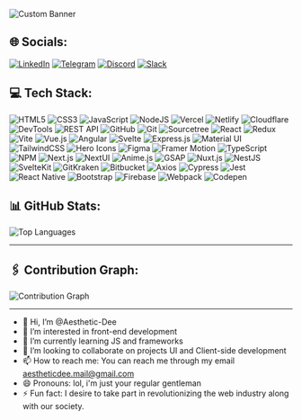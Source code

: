 ![Custom Banner](https://scontent.flos5-2.fna.fbcdn.net/v/t39.30808-6/365770380_780159457447892_8960261575487111186_n.png?_nc_cat=106&ccb=1-7&_nc_sid=cc71e4&_nc_eui2=AeHna8zDKy6D9sCrpMR4PljK81mpcvCq7nLzWaly8Krucu7U8UwXmHROJpih5t1cSf4FCLyMFDfehMieFbKEUv0y&_nc_ohc=ESgzDCXRQWUQ7kNvgGJdKef&_nc_zt=23&_nc_ht=scontent.flos5-2.fna&_nc_gid=AZadsG0VJDV3RunlsDKefG3&oh=00_AYA7f8_os-LbGstukxerAh-M83DO_zlEc-qew2Pg6FfgeA&oe=677609AE)



## 🌐 Socials:

[![LinkedIn](https://img.shields.io/badge/LinkedIn-1DA1F2?style=for-the-badge&logo=twitter&logoColor=white)](https://www.linkedin.com/in/echezo)
[![Telegram](https://img.shields.io/badge/Telegram-1DA1F2?style=for-the-badge&logo=telegram&logoColor=white)](https://t.me/Echelon_V1)
[![Discord](https://img.shields.io/badge/Discord-1DA1F2?style=for-the-badge&logo=discord&logoColor=white)](https://discord.gg/8permAFw)
[![Slack](https://img.shields.io/badge/Slack-1DA1F2?style=for-the-badge&logo=slack&logoColor=white)](https://join.slack.com/shareDM/zt-2wwdmtzwm-gTz0D2xRQehSROOdarbIHQ)

## 💻 Tech Stack:

![HTML5](https://img.shields.io/badge/HTML5-E34F26?style=for-the-badge&logo=html5&logoColor=white)
![CSS3](https://img.shields.io/badge/CSS3-1572B6?style=for-the-badge&logo=css3&logoColor=white)
![JavaScript](https://img.shields.io/badge/JavaScript-F7DF1E?style=for-the-badge&logo=javascript&logoColor=black)
![NodeJS](https://img.shields.io/badge/Node.js-339933?style=for-the-badge&logo=nodedotjs&logoColor=white)
![Vercel](https://img.shields.io/badge/Vercel-000000?style=for-the-badge&logo=vercel&logoColor=white)
![Netlify](https://img.shields.io/badge/Netlify-00C7B7?style=for-the-badge&logo=netlify&logoColor=white)
![Cloudflare](https://img.shields.io/badge/Cloudflare-F38020?style=for-the-badge&logo=cloudflare&logoColor=white)
![DevTools](https://img.shields.io/badge/DevTools-006600?style=for-the-badge&logo=googlechrome&logoColor=white)
![REST API](https://img.shields.io/badge/REST-02569B?style=for-the-badge&logo=rest&logoColor=white)
![GitHub](https://img.shields.io/badge/GitHub-181717?style=for-the-badge&logo=github&logoColor=white)
![Git](https://img.shields.io/badge/Git-F05032?style=for-the-badge&logo=git&logoColor=white)
![Sourcetree](https://img.shields.io/badge/Sourcetree-0052CC?style=for-the-badge&logo=sourcetree&logoColor=white)
![React](https://img.shields.io/badge/React-20232A?style=for-the-badge&logo=react&logoColor=61DAFB)
![Redux](https://img.shields.io/badge/Redux-764ABC?style=for-the-badge&logo=redux&logoColor=white)
![Vite](https://img.shields.io/badge/Vite-646CFF?style=for-the-badge&logo=vite&logoColor=white)
![Vue.js](https://img.shields.io/badge/Vue.js-4FC08D?style=for-the-badge&logo=vuedotjs&logoColor=white)
![Angular](https://img.shields.io/badge/Angular-DD0031?style=for-the-badge&logo=angular&logoColor=white)
![Svelte](https://img.shields.io/badge/Svelte-FF3E00?style=for-the-badge&logo=svelte&logoColor=white)
![Express.js](https://img.shields.io/badge/Express.js-404D59?style=for-the-badge&logo=express&logoColor=white)
![Material UI](https://img.shields.io/badge/Material--UI-007FFF?style=for-the-badge&logo=mui&logoColor=white)
![TailwindCSS](https://img.shields.io/badge/TailwindCSS-06B6D4?style=for-the-badge&logo=tailwindcss&logoColor=white)
![Hero Icons](https://img.shields.io/badge/Hero_Icons-4A5568?style=for-the-badge&logo=heroicons&logoColor=white)
![Figma](https://img.shields.io/badge/Figma-F24E1E?style=for-the-badge&logo=figma&logoColor=white)
![Framer Motion](https://img.shields.io/badge/Framer--Motion-0055FF?style=for-the-badge&logo=framer&logoColor=white)
![TypeScript](https://img.shields.io/badge/TypeScript-3178C6?style=for-the-badge&logo=typescript&logoColor=white)
![NPM](https://img.shields.io/badge/NPM-CB3837?style=for-the-badge&logo=npm&logoColor=white)
![Next.js](https://img.shields.io/badge/Next.js-000000?style=for-the-badge&logo=nextdotjs&logoColor=white)
![NextUI](https://img.shields.io/badge/NextUI-7928CA?style=for-the-badge&logo=nextdotjs&logoColor=white)
![Anime.js](https://img.shields.io/badge/Anime.js-FF9E0F?style=for-the-badge&logo=javascript&logoColor=white)
![GSAP](https://img.shields.io/badge/GSAP-88CE02?style=for-the-badge&logo=greensock&logoColor=white)
![Nuxt.js](https://img.shields.io/badge/Nuxt.js-00C58E?style=for-the-badge&logo=nuxtdotjs&logoColor=white)
![NestJS](https://img.shields.io/badge/NestJS-E0234E?style=for-the-badge&logo=nestjs&logoColor=white)
![SvelteKit](https://img.shields.io/badge/SvelteKit-FF3E00?style=for-the-badge&logo=svelte&logoColor=white)
![GitKraken](https://img.shields.io/badge/GitKraken-179287?style=for-the-badge&logo=gitkraken&logoColor=white)
![Bitbucket](https://img.shields.io/badge/Bitbucket-0052CC?style=for-the-badge&logo=bitbucket&logoColor=white)
![Axios](https://img.shields.io/badge/Axios-5A29E4?style=for-the-badge&logo=axios&logoColor=white)
![Cypress](https://img.shields.io/badge/Cypress-17202C?style=for-the-badge&logo=cypress&logoColor=white)
![Jest](https://img.shields.io/badge/Jest-C21325?style=for-the-badge&logo=jest&logoColor=white)
![React Native](https://img.shields.io/badge/React_Native-20232A?style=for-the-badge&logo=react&logoColor=61DAFB)
![Bootstrap](https://img.shields.io/badge/Bootstrap-7952B3?style=for-the-badge&logo=bootstrap&logoColor=white)
![Firebase](https://img.shields.io/badge/Firebase-FFCA28?style=for-the-badge&logo=firebase&logoColor=white)
![Webpack](https://img.shields.io/badge/Webpack-8DD6F9?style=for-the-badge&logo=webpack&logoColor=black)
![Codepen](https://img.shields.io/badge/Codepen-000000?style=for-the-badge&logo=codepen&logoColor=white)


## 📊 GitHub Stats:

![Top Languages](https://github-readme-stats.vercel.app/api/top-langs/?username=Aesthetic-Dee&layout=compact&theme=radical)

---

## 🖇️ Contribution Graph:

![Contribution Graph](https://github-readme-activity-graph.vercel.app/graph?username=Aesthetic-Dee&theme=github-dark)

---


- 👋 Hi, I’m @Aesthetic-Dee
- 👀 I’m interested in front-end development
- 🌱 I’m currently learning JS and frameworks
- 💞️ I’m looking to collaborate on projects UI and Client-side development
- 📫 How to reach me: You can reach me through my email aestheticdee.mail@gmail.com
- 😄 Pronouns: lol, i'm just your regular gentleman
- ⚡ Fun fact: I desire to take part in revolutionizing the web industry along with our society.

<!---
Aesthetic-Dee/Aesthetic-Dee is a ✨ special ✨ repository because its `README.md` (this file) appears on your GitHub profile.
You can click the Preview link to take a look at your changes.
--->

